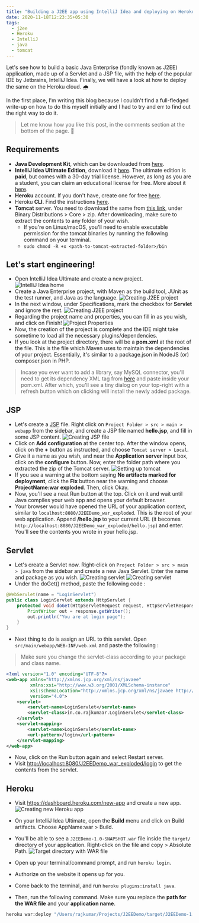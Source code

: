 ```yaml
---
title: "Building a J2EE app using IntelliJ Idea and deploying on Heroku"
date: 2020-11-18T12:23:35+05:30
tags:
  - j2ee
  - Heroku
  - IntelliJ
  - java
  - tomcat
---
```


Let's see how to build a basic Java Enterprise (fondly known as J2EE) application, made up of a Servlet and a JSP file, with the help of the popular IDE by Jetbrains, IntelliJ Idea. Finally, we will have a look at how to deploy the same on the Heroku cloud. 🌧

In the first place, I'm writing this blog because I couldn't find a full-fledged write-up on how to do this myself initially and I had to try and err to find out the right way to do it.

> Let me know how you like this post, in the comments section at the bottom of the page. 😬

## Requirements
- **Java Development Kit**, which can be downloaded from [here](https://www.oracle.com/in/java/technologies/javase-downloads.html).
- **IntelliJ Idea Ultimate Edition**, download it [here](https://www.jetbrains.com/idea/download). The ultimate edition is **paid**, but comes with a 30-day trial license. However, as long as you are a student, you can claim an educational license for free. More about it [here](https://www.jetbrains.com/community/education/#students).
- **Heroku** account. If you don't have, create one for free [here](https://signup.heroku.com).
- Heroku **CLI**. Find the instructions [here](https://devcenter.heroku.com/articles/heroku-cli).
- **Tomcat** server. You need to download the same from [this link](https://tomcat.apache.org/download-90.cgi), under Binary Distributions > Core > zip. After downloading, make sure to extract the contents to any folder of your wish.
  - If you're on Linux/macOS, you'll need to enable executable permission for the tomcat binaries by running the following command on your terminal. 
  - `sudo chmod -R +x <path-to-tomcat-extracted-folder>/bin`

## Let's start engineering!
- Open IntelliJ Idea Ultimate and create a new project.
![IntelliJ Idea home](/j2ee/intellij-home.png)
- Create a Java Enterprise project, with Maven as the build tool, JUnit as the test runner, and Java as the language.
![Creating J2EE project](/j2ee/create-j2ee.png)
- In the next window, under Specifications, mark the checkbox for **Servlet** and ignore the rest.
![Creating J2EE project](/j2ee/create-j2ee-servlet.png)
- Regarding the project name and properties, you can fill in as you wish, and click on Finish!
![Project Properties](/j2ee/project-properties.png)
- Now, the creation of the project is complete and the IDE might take sometime to load all the necessary plugins/dependencies.
- If you look at the project directory, there will be a **pom.xml** at the root of the file. This is the file which Maven uses to maintain the dependencies of your project. Essentially, it's similar to a package.json in NodeJS (or) composer.json in PHP.
> Incase you ever want to add a library, say MySQL connector, you'll need to get its dependency XML tag from [here](https://mvnrepository.com/artifact/mysql/mysql-connector-java/8.0.21) and paste inside your pom.xml. After which, you'll see a tiny dialog on your top-right with a refresh button which on clicking will install the newly added package.

## JSP
- Let's create a [JSP](https://www.tutorialspoint.com/jsp/index.htm) file. Right click on `Project Folder > src > main > webapp` from the sidebar, and create a JSP file named __hello.jsp__, and fill in some JSP content.
![Creating JSP file](/j2ee/create-jsp.png)
- Click on **Add configuration** at the center top. After the window opens, click on the **+** button as instructed, and choose `Tomcat server > Local`.
- Give it a name as you wish, and near the **Application server** input box, click on the **configure** button. Now, enter the folder path where you extracted the zip of the Tomcat server.
![Setting up tomcat](/j2ee/tomcat-dir.png)
- If you see a warning at the bottom saying __No artifacts marked for deployment__, click the **Fix** button near the warning and choose **ProjectName:war exploded**. Then, click Okay.
- Now, you'll see a neat Run button at the top. Click on it and wait until Java compiles your web app and opens your default browser.
- Your browser would have opened the URL of your application context, similar to `localhost:8080/J2EEDemo_war_exploded`. This is the root of your web application. Append **/hello.jsp** to your current URL (it becomes `http://localhost:8080/J2EEDemo_war_exploded/hello.jsp`) and enter. You'll see the contents you wrote in your hello.jsp.

## Servlet
- Let's create a Servlet now. Right-click on `Project Folder > src > main > java` from the sidebar and create a new Java Servlet. Enter the name and package as you wish. 
![Creating servlet](/j2ee/new-servlet.png)
![Creating servlet](/j2ee/servlet.png)
- Under the doGet() method, paste the following code : 
```java
@WebServlet(name = "LoginServlet")
public class LoginServlet extends HttpServlet {
    protected void doGet(HttpServletRequest request, HttpServletResponse response) throws ServletException, IOException {
        PrintWriter out = response.getWriter();
        out.println("You are at login page");
    }
}
```
- Next thing to do is assign an URL to this servlet. Open `src/main/webapp/WEB-INF/web.xml` and paste the following : 
> Make sure you change the servlet-class according to your package and class name.
```xml
<?xml version="1.0" encoding="UTF-8"?>
<web-app xmlns="http://xmlns.jcp.org/xml/ns/javaee"
         xmlns:xsi="http://www.w3.org/2001/XMLSchema-instance"
         xsi:schemaLocation="http://xmlns.jcp.org/xml/ns/javaee http://xmlns.jcp.org/xml/ns/javaee/web-app_4_0.xsd"
         version="4.0">
    <servlet>
        <servlet-name>LoginServlet</servlet-name>
        <servlet-class>in.co.rajkumaar.LoginServlet</servlet-class>
    </servlet>
    <servlet-mapping>
        <servlet-name>LoginServlet</servlet-name>
        <url-pattern>/login</url-pattern>
    </servlet-mapping>
</web-app>
```
- Now, click on the Run button again and select Restart server. 
- Visit [http://localhost:8080/J2EEDemo_war_exploded/login](http://localhost:8080/J2EEDemo_war_exploded/login) to get the contents from the servlet.

## Heroku
- Visit https://dashboard.heroku.com/new-app and create a new app.
![Creating new Heroku app](/j2ee/heroku-new.png)
- On your IntelliJ Idea Ultimate, open the **Build** menu and click on Build artifacts. Choose AppName:war > Build.
- You'll be able to see a `J2EEDemo-1.0-SNAPSHOT.war` file inside the `target/` directory of your application. Right-click on the file and copy > Absolute Path.
![Target directory with WAR file](/j2ee/target.png)

- Open up your terminal/command prompt, and run `heroku login`.
- Authorize on the website it opens up for you.
- Come back to the terminal, and run `heroku plugins:install java`.
- Then, run the following command. Make sure you replace the **path for the WAR file** and your **application name**.
```bash
heroku war:deploy "/Users/rajkumar/Projects/J2EEDemo/target/J2EEDemo-1.0-SNAPSHOT.war" -a j2ee-test-raj
```